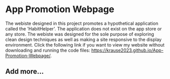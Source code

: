 # App Promotion Webpage
The webiste designed in this project promotes a hypothetical application called the 'HabitHelper'. The application does not exist on the app store or any store. The webiste was designed for the sole purpose of exploring clean design techniques as well as making a site responsive to the display environment. Click the following link if you want to view my website without downloading and running the code files: https://krause2023.github.io/App-Promotion-Webpage/.

## Add more...

